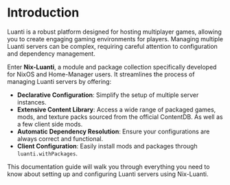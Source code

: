 
# Introduction

Luanti is a robust platform designed for hosting multiplayer games, allowing you to create engaging gaming environments for players. Managing multiple Luanti servers can be complex, requiring careful attention to configuration and dependency management.

Enter **Nix-Luanti**, a module and package collection specifically developed for NixOS and Home-Manager users. It streamlines the process of managing Luanti servers by offering:

- **Declarative Configuration**: Simplify the setup of multiple server instances.
- **Extensive Content Library**: Access a wide range of packaged games, mods, and texture packs sourced from the official ContentDB. As well as a few client side mods.
- **Automatic Dependency Resolution**: Ensure your configurations are always correct and functional.
- **Client Configuration**: Easily install mods and packages through `luanti.withPackages`.

This documentation guide will walk you through everything you need to know about setting up and configuring Luanti servers using Nix-Luanti.